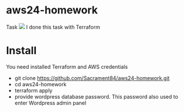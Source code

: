 # aws24-homework
Task
![](https://ibb.co/P4tBtNm)
I done this task with Terraform
# Install
You need installed Terraform and AWS credentials
- git clone https://github.com/Sacrament84/aws24-homework.git
- cd aws24-homework
- terraform apply
- provide wordpress database password.
 This password also used to enter Wordpress admin panel
